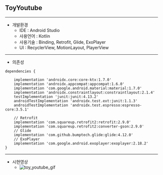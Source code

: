 ## ToyYoutube
- - -
* 개발환경
  - IDE : Android Studio
  - 사용언어 : Kotlin
  - 사용기술 : Binding, Retrofit, Glide, ExoPlayer
  - UI : RecyclerView, MotionLayout, PlayerView
- - -
* 의존성
```
dependencies {

    implementation 'androidx.core:core-ktx:1.7.0'
    implementation 'androidx.appcompat:appcompat:1.6.0'
    implementation 'com.google.android.material:material:1.7.0'
    implementation 'androidx.constraintlayout:constraintlayout:2.1.4'
    testImplementation 'junit:junit:4.13.2'
    androidTestImplementation 'androidx.test.ext:junit:1.1.3'
    androidTestImplementation 'androidx.test.espresso:espresso-core:3.5.1'

    // Retrofit
    implementation 'com.squareup.retrofit2:retrofit:2.9.0'
    implementation 'com.squareup.retrofit2:converter-gson:2.9.0'
    // Glide
    implementation 'com.github.bumptech.glide:glide:4.12.0'
    // ExoPlayer
    implementation 'com.google.android.exoplayer:exoplayer:2.18.2'
}
```
- - -
* 시현영상
  - ![toy_youtube_gif](https://user-images.githubusercontent.com/48816223/213087591-62de543f-9025-44cc-bcd2-972842e1ba7c.gif)
